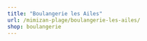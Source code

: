 ```yaml
---
title: "Boulangerie les Ailes"
url: /mimizan-plage/boulangerie-les-ailes/
shop: boulangerie
---
```

